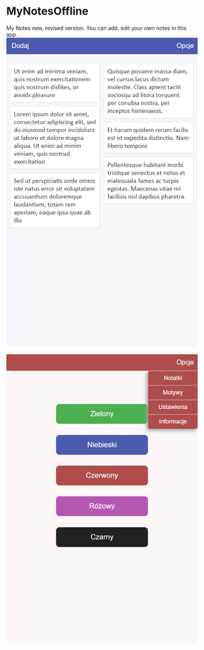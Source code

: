 # MyNotesOffline
My Notes new, revised version. You can add, edit your own notes in this app.
<br />
![Notes](www/screenshots/Notes.png)
<br />
<br />
![Themes](www/screenshots/Themes.png)

